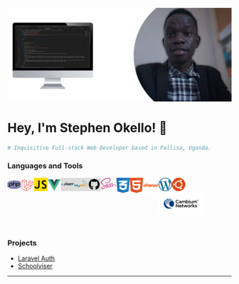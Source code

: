 ![Stephen Okello - Full-stack Develoer](images/git-cover.png)

# Hey, I'm Stephen Okello! 👋

```php
# Inquisitive Full-stack Web Developer based in Pallisa, Uganda.
```


### Languages and Tools


<img align="left" alt="Laravel" width="30px" src="images/php.png" />
<img align="left" alt="Laravel" width="30px" src="images/laravel.png" />
<img align="left" alt="Vue Js" width="30px" src="images/js.png" />
<img align="left" alt="Vue Js" width="30px" src="images/vue.png" />
<img align="left" alt="Vue Js" width="30px" src="images/jquery.png" />
<img align="left" alt="Vue Js" width="30px" src="images/MySql.png" />
<img align="left" alt="Vue Js" width="30px" src="images/git.png" />
<img align="left" alt="Vue Js" width="35px" src="images/sass.svg" />
<img align="left" alt="Vue Js" width="30px" src="images/css.svg" />
<img align="left" alt="Vue Js" width="30px" src="images/html.svg" />
<img align="left" alt="Vue Js" width="35px" src="images/cpanel.png" />
<img align="left" alt="Vue Js" width="30px" src="images/wordpress.svg" />
<img align="left" alt="Vue Js" width="30px" src="images/ubuntu.svg" />

<br /><br />
<img align="left" alt="Vue Js" width="20%" src="images/cambium.png" />


<br /><br />
---

### Projects

- [Laravel Auth](https://github.com/delgont/auth)
- [Schoolviser](https://github.com/schoolviser)
---

